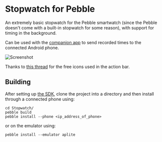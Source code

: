 # Stopwatch for Pebble

An extremely basic stopwatch for the Pebble smartwatch (since the Pebble doesn't come with a built-in stopwatch for some reason), with support for timing in the background.

Can be used with the [companion app](https://github.com/SCOTPAUL/StopwatchCompanion/) to send recorded times to the connected Android phone.

![Screenshot](https://raw.github.com/SCOTPAUL/Stopwatch/master/screenshot.png)

Thanks to [this thread](https://forums.getpebble.com/discussion/5266/set-of-icons-for-apps-and-future-development) for the free icons used in the action bar.


## Building

After setting up [the SDK](https://developer.getpebble.com/sdk/install/linux/), clone the project into a directory and then install through a connected phone using:

````
cd Stopwatch/
pebble build
pebble install --phone <ip_address_of_phone>
````

or on the emulator using:

```
pebble install --emulator aplite
```
